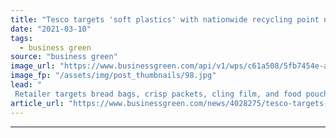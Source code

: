 ```yaml
---
title: "Tesco targets 'soft plastics' with nationwide recycling point network"
date: "2021-03-10"
tags: 
  - business green
source: "business green"
image_url: "https://www.businessgreen.com/api/v1/wps/c61a508/5fb7454e-a602-4310-bca1-f3402a39996a/0/Soft-plastics-tesco-185x114.jpg"
image_fp: "/assets/img/post_thumbnails/98.jpg"
lead: "
 Retailer targets bread bags, crisp packets, cling film, and food pouches with aim to recycle 1,000 tonnes of soft plastics a year ..."
article_url: "https://www.businessgreen.com/news/4028275/tesco-targets-soft-plastics-nationwide-recycling-point-network"
---
```


---
